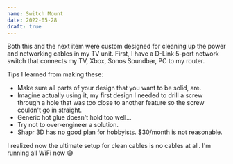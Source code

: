 ```yaml
---
name: Switch Mount
date: 2022-05-28
draft: true
---
```


Both this and the next item were custom designed for cleaning up the power and networking cables in my TV unit. First, I have a D-Link 5-port network switch that connects my TV, Xbox, Sonos Soundbar, PC to my router.

Tips I learned from making these:

- Make sure all parts of your design that you want to be solid, are.
- Imagine actually using it, my first design I needed to drill a screw through a hole that was too close to another feature so the screw couldn't go in straight.
- Generic hot glue doesn't hold too well...
- Try not to over-engineer a solution.
- Shapr 3D has no good plan for hobbyists. $30/month is not reasonable.

I realized now the ultimate setup for clean cables is no cables at all. I'm running all WiFi now :sweat_smile:
